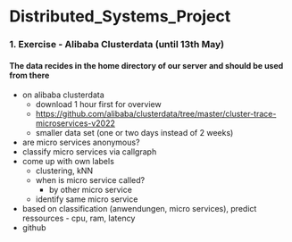 # Distributed_Systems_Project

### 1. Exercise - Alibaba Clusterdata (until 13th May)
#### The data recides in the home directory of our server and should be used from there
- on alibaba clusterdata
	- download 1 hour first for overview
	- https://github.com/alibaba/clusterdata/tree/master/cluster-trace-microservices-v2022
	- smaller data set (one or two days instead of 2 weeks)
- are micro services anonymous?
- classify micro services via callgraph
- come up with own labels
	- clustering, kNN
	- when is micro service called?
		- by other micro service
	- identify same micro service
- based on classification (anwendungen, micro services), predict ressources 
		- cpu, ram, latency
- github